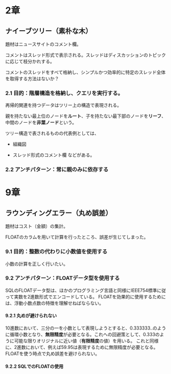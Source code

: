 # 2章


## ナイーブツリー（素朴な木）


題材はニュースサイトのコメント欄。


コメントはスレッド形式で表示される。スレッドはディスカッションのトピックに応じて枝分かれする。


コメントのスレッドをすべて格納し、シンプルかつ効率的に特定のスレッド全体を取得する方法はないか？





### 2.1 目的：階層構造を格納し、クエリを実行する。


再帰的関連を持つデータはツリー上の構造で表現される。


親を持たない最上位のノードを**ルート**、子を持たない最下部のノードを**リーフ**、中間のノードを**非葉ノード**という。


ツリー構造で表されるものの代表例としては、


* 組織図


* スレッド形式のコメント欄
などがある。

### 2.2 アンチパターン：常に親のみに依存する



# 9章

## ラウンディングエラー（丸め誤差）

題材はコスト（金額）の集計。

FLOATのカラムを用いて計算を行ったところ、誤差が生じてしまった。

### 9.1 目的：整数の代わりに小数値を使用する
小数の計算を正しく行いたい。

### 9.2 アンチパターン：FLOATデータ型を使用する
SQLのFLOATデータ型は、ほかのプログラミング言語と同様にIEEE754標準に従って実数を2進数形式でエンコードしている。
FLOATを効果的に使用するためには、浮動小数点数の特徴を理解せねばならない。

#### 9.2.1 丸めが避けられない
10進数において、三分の一を小数として表現しようとすると、0.333333..のように循環小数となり、**無限精度**が必要となる。これへの回避策として、0.333のように可能な限りオリジナルに近い値（**有限精度**の値）を用いる。
これと同様に、2進数において、例えば59.95は表現するために無限精度が必要となる。FLOATを使う時点で丸め誤差を避けられない。

#### 9.2.2 SQLでのFLOATの使用
